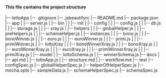 #### This file contains the project structure

|-- lottoApp
    |-- .gitignore
    |-- .jsbeautifyrc
    |-- README.md
    |-- package.json
    |-- app
    |   |-- server.js
    |   |-- bin
    |   |   |-- init
    |   |-- config
    |   |   |-- config.js
    |   |   |-- db.js
    |   |   |-- storage.js
    |   |   |-- xray.js
    |   |-- helpers
    |   |   |-- globalHelper.js
    |   |   |-- preHelpers.js
    |   |   |-- schemaHelper.js
    |   |-- instances
    |   |   |-- bono.js
    |   |   |-- bonoWinner.js
    |   |   |-- euro.js
    |   |   |-- euroWinner.js
    |   |   |-- primi.js
    |   |   |-- primiWinner.js
    |   |-- lottoXray
    |   |   |-- bonoWinnerXray.js
    |   |   |-- bonoXray.js
    |   |   |-- euroWinnerXray.js
    |   |   |-- euroXray.js
    |   |   |-- primiWinnerXray.js
    |   |   |-- primiXray.js
    |   |-- model
    |       |-- lottoSchema.js
    |       |-- winnerSchema.js
    |-- docs
    |   |-- api.md
    |   |-- lottoApp.js
    |   |-- structure.md
    |   |-- workflow.md
    |-- test
        |-- configSpec.js
        |-- globalHelperSpec.js
        |-- helperOfHelperSpec.js
        |-- mocha.opts
        |-- sampleData.js
        |-- schemaHelperSpec.js
        |-- schemaSpec.js
